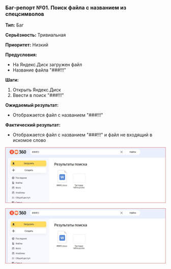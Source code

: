 ### Баг-репорт №01. Поиск файла с названием из спецсимволов

**Тип:** Баг

**Серьёзность:** Тривиальная

**Приоритет:** Низкий

**Предусловия:**
- На Яндекс.Диск загружен файл
- Название файла "###!!!"

**Шаги:**
1. Открыть Яндекс.Диск
2. Ввести в поиск "###!!!"

**Ожидаемый результат:**
- Отображается файл с названием "###!!!"

**Фактический результат:**
- Отображается файл с названием "###!!!" и файл не входящий в искомое слово

![Скриншот фактического результата(локальный)](\Task_T2\Screens\Screen1.png "Скриншот фактического результата")

![Скриншот фактического результата(гит)](https://github.com/Cloud146/SDET-UnitT-Functional-Testing-Test-Design/blob/TaskT2-BugReport/Task_T2/Screens/Screen1.png "Скриншот фактического результата")
